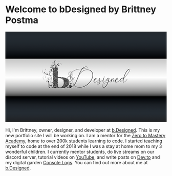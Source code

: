 # Welcome to bDesigned by Brittney Postma

[![b.Designed by Brittney](https://raw.githubusercontent.com/brittneypostma/brittneypostma/master/img/yt-cover.jpg)](https://bdesigned.netlify.com)

Hi, I'm Brittney, owner, designer, and developer at [b.Designed](https://bdesigned.netlify.app/). This is my new portfolio site I will be working on. I am a mentor for the [Zero to Mastery Academy](https://academy.zerotomastery.io/?affcode=441520_gjue7n-1), home to over 200k students learning to code. I started teaching myself to code at the end of 2018 while I was a stay at home mom to my 3 wonderful children. I currently mentor students, do live streams on our discord server, tutorial videos on [YouTube](https://www.youtube.com/channel/UCyvOaBoW3Jti69U4Gw1ci9Q?view_as=subscriber), and write posts on [Dev.to](https://dev.to/bdesigned) and my digital garden [Console Logs](https://console-logs.netlify.app/). You can find out more about me at [b.Designed](https://bdesigned.netlify.app/).
